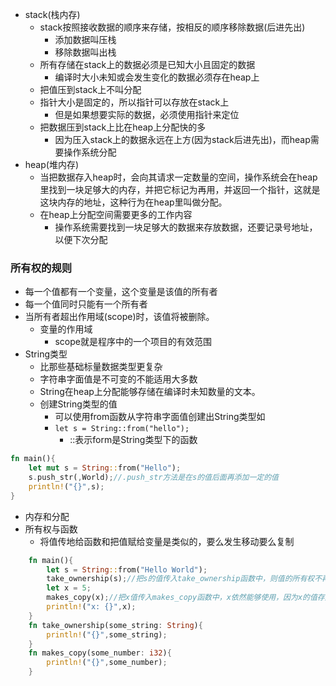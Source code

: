  * stack(栈内存)
	* stack按照接收数据的顺序来存储，按相反的顺序移除数据(后进先出)
		* 添加数据叫压栈
		* 移除数据叫出栈
	* 所有存储在stack上的数据必须是已知大小且固定的数据
		* 编译时大小未知或会发生变化的数据必须存在heap上
	* 把值压到stack上不叫分配
	* 指针大小是固定的，所以指针可以存放在stack上
		* 但是如果想要实际的数据，必须使用指针来定位
	* 把数据压到stack上比在heap上分配快的多
		* 因为压入stack上的数据永远在上方(因为stack后进先出)，而heap需要操作系统分配
* heap(堆内存)
	* 当把数据存入heap时，会向其请求一定数量的空间，操作系统会在heap里找到一块足够大的内存，并把它标记为再用，并返回一个指针，这就是这块内存的地址，这种行为在heap里叫做分配。
	* 在heap上分配空间需要更多的工作内容
		* 操作系统需要找到一块足够大的数据来存放数据，还要记录号地址，以便下次分配
### 所有权的规则
* 每一个值都有一个变量，这个变量是该值的所有者
* 每一个值同时只能有一个所有者
* 当所有者超出作用域(scope)时，该值将被删除。
	* 变量的作用域
		* scope就是程序中的一个项目的有效范围
* String类型
	* 比那些基础标量数据类型更复杂
	* 字符串字面值是不可变的不能适用大多数
	* String在heap上分配能够存储在编译时未知数量的文本。
	* 创建String类型的值
		* 可以使用from函数从字符串字面值创建出String类型如
		* `let s = String::from("hello");` 
			* ::表示form是String类型下的函数
```rust
fn main(){
	let mut s = String::from("Hello");
	s.push_str(,World);//.push_str方法是在s的值后面再添加一定的值
	println!("{}",s);
}
```
* 内存和分配
* 所有权与函数
	* 将值传地给函数和把值赋给变量是类似的，要么发生移动要么复制
```rust
	fn main(){
		let s = String::from("Hello World");
		take_ownership(s);//把s的值传入take_ownership函数中，则值的所有权不再归s所有而归some_string所有，因为String类型的值存放在heap里
		let x = 5;
		makes_copy(x);//把x值传入makes_copy函数中，x依然能够使用，因为x的值存放在stack里
		println!("x: {}",x);
	}
	fn take_ownership(some_string: String){
		println!("{}",some_string);
	}
	fn makes_copy(some_number: i32){
		println!("{}",some_number);
	}
```